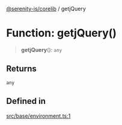 [@serenity-is/corelib](../README.md) / getjQuery

# Function: getjQuery()

> **getjQuery**(): `any`

## Returns

`any`

## Defined in

[src/base/environment.ts:1](https://github.com/serenity-is/serenity/blob/master/packages/corelib/src/base/environment.ts#L1)
